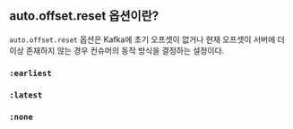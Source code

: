 ## auto.offset.reset 옵션이란?

`auto.offset.reset` 옵션은 Kafka에 초기 오프셋이 없거나 현재 오프셋이 서버에 더 이상 존재하지 않는 경우 컨슈머의 동작 방식을 결정하는 설정이다.

### `:earliest`

### `:latest`

### `:none`


